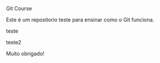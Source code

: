 Git Course

Este é um repositorio teste para ensinar como o Git funciona.

teste

teste2

Muito obrigado!